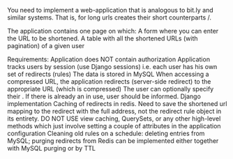 You need to implement a web-application that is analogous to bit.ly and similar systems.
That is, for long urls creates their short counterparts <domain>/<subpart>.

The application contains one page on which:
A form where you can enter the URL to be shortened.
A table with all the shortened URLs (with pagination) of a given user

Requirements:
Application does NOT contain authorization
Application tracks users by session (use Django sessions) i.e. each user has his own set of redirects (rules)
The data is stored in MySQL
When accessing a compressed URL, the application redirects (server-side redirect) to the appropriate URL (which is compressed)
The user can optionally specify their <subpart>. If there is already an <subpart> in use, user should be informed.
Django implementation
Caching of redirects in redis. Need to save the shortened url mapping to the redirect with the full address, not the redirect rule object in its entirety. DO NOT USE view caching, QuerySets, or any other high-level methods which just involve setting a couple of attributes in the application configuration
Cleaning old rules on a schedule:
deleting entries from MySQL; 
purging redirects from Redis can be implemented either together with MySQL purging or by TTL
